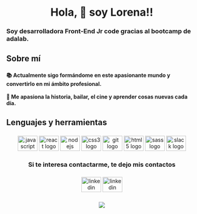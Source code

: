 <h1 align="center">Hola, 👋 soy Lorena!!</h1>

###

<h3 align="left">Soy  desarrolladora Front-End Jr code gracias al bootcamp de adalab.</h3>

###

<h2 align="left">Sobre mí</h2>

###

<h4 align="left">📚  Actualmente sigo formándome en este apasionante mundo y convertirlo en mi ámbito profesional.<br><br>💫  Me apasiona la historia, bailar, el cine y aprender cosas nuevas cada día.</h4>

###

<h2 align="left">Lenguajes y herramientas</h2>

###

<div align="center">
  <img src="https://cdn.jsdelivr.net/gh/devicons/devicon/icons/javascript/javascript-original.svg" height="40" width="52" alt="javascript logo"  />
  <img src="https://cdn.jsdelivr.net/gh/devicons/devicon/icons/react/react-original.svg" height="40" width="52" alt="react logo"  />
  <img src="https://cdn.jsdelivr.net/gh/devicons/devicon/icons/nodejs/nodejs-original.svg" height="40" width="52" alt="nodejs logo"  />
  <img src="https://cdn.jsdelivr.net/gh/devicons/devicon/icons/css3/css3-original.svg" height="40" width="52" alt="css3 logo"  />
  <img src="https://cdn.jsdelivr.net/gh/devicons/devicon/icons/git/git-original.svg" height="40" width="52" alt="git logo"  />
  <img src="https://cdn.jsdelivr.net/gh/devicons/devicon/icons/html5/html5-original.svg" height="40" width="52" alt="html5 logo"  />
  <img src="https://cdn.jsdelivr.net/gh/devicons/devicon/icons/sass/sass-original.svg" height="40" width="52" alt="sass logo"  />
  <img src="https://cdn.jsdelivr.net/gh/devicons/devicon/icons/slack/slack-original.svg" height="40" width="52" alt="slack logo"  />
</div>

###

<h3 align="center">Si te interesa contactarme, te dejo mis contactos</h3>

###

<div align="center">

  <a href="mailto:lorenagomezperez@gmail.com" target="_blank" title="Correo electrónico"><img src="https://raw.githubusercontent.com/maurodesouza/profile-readme-generator/master/src/assets/icons/social/gmail/default.svg" width="52" height="40" alt="linkedin logo"/></a> 
  <a href="https://www.linkedin.com/in/lorena-gomez-perez/" target="_blank" title="Perfil de Linkedin">  <img src="https://raw.githubusercontent.com/maurodesouza/profile-readme-generator/master/src/assets/icons/social/linkedin/default.svg" width="52" height="40" alt="linkedin logo"/></a>
</p>

</div>

###

<div align="left">
</div>

###

<div align="center">
  <img src="https://profile-counter.glitch.me/Lorena/count.svg?"  />
</div>

###

<div align="left">
</div>

###



###
